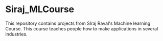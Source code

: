 # Siraj_MLCourse

This repository contains projects from SIraj Raval's Machine learning Course. This course teaches people how to make applications in several industries.
